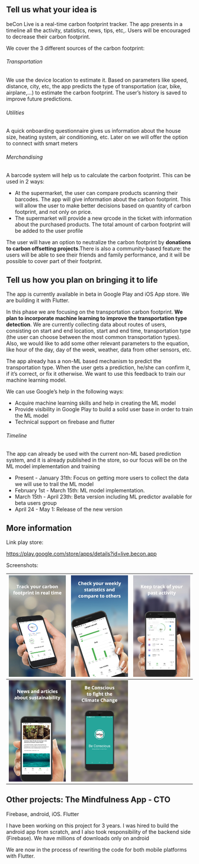 ## Tell us what your idea is

beCon Live is a real-time carbon footprint tracker. The app presents in a timeline all the activity, statistics, news, tips, etc,. Users will be encouraged to decrease their carbon footprint.

We cover the 3 different sources of the carbon footprint:

###### Transportation

We use the device location to estimate it. Based on parameters like speed, distance, city, etc, the app predicts the type of transportation (car, bike, airplane,...) to estimate the carbon footprint. The user’s history is saved to improve future predictions.

###### Utilities

A quick onboarding questionnaire gives us information about the house size, heating system, air conditioning, etc. Later on we will offer the option to connect with smart meters

###### Merchandising

A barcode system will help us to calculate the carbon footprint. This can be used in 2 ways:

- At the supermarket, the user can compare products scanning their barcodes. The app will give information about the carbon footprint. This will allow the user to make better decisions based on quantity of carbon footprint, and not only on price.
- The supermarket will provide a new qrcode in the ticket with information about the purchased products. The total amount of carbon footprint will be added to the user profile

The user will have an option to neutralize the carbon footprint by **donations to carbon offsetting projects**.There is also a community-based feature: the users will be able to see their friends and family performance, and it will be possible to cover part of their footprint.

## Tell us how you plan on bringing it to life

The app is currently available in beta in Google Play and iOS App store. We are building it with Flutter.

In this phase we are focusing on the transportation carbon footprint. **We plan to incorporate machine learning to improve the transportation type detection**. We are currently collecting data about routes of users, consisting on start and end location, start and end time, transportation type (the user can choose between the most common transportation types). Also, we would like to add some other relevant parameters to the equation, like hour of the day, day of the week, weather, data from other sensors, etc.

The app already has a non-ML based mechanism to predict the transportation type. When the user gets a prediction, he/she can confirm it, if it’s correct, or fix it otherwise. We want to use this feedback to train our machine learning model.

We can use Google’s help in the following ways:

- Acquire machine learning skills and help in creating the ML model
- Provide visibility in Google Play to build a solid user base in order to train the ML model
- Technical support on firebase and flutter

###### Timeline

The app can already be used with the current non-ML based prediction system, and it is already published in the store, so our focus will be on the ML model implementation and training

- Present - January 31th: Focus on getting more users to collect the data we will use to trail the ML model
- February 1st - March 15th: ML model implementation.
- March 15th - April 23th: Beta version including ML predictor available for beta users group
- April 24 - May 1: Release of the new version

## More information

Link play store:

https://play.google.com/store/apps/details?id=live.becon.app

Screenshots:

|   ![2](images/0.jpg)   |   ![1](images/1.jpg)   |   ![2](images/2.jpg)   |
| ---- | ---- | ---- |
|   ![3](images/3.jpg)   |   ![4](images/4.jpg)   |      |



## Other projects: The Mindfulness App - CTO

Firebase, android, iOS. Flutter

I have been working on this project for 3 years. I was hired to build the android app from scratch, and I also took responsibility of the backend side (Firebase). We have millions of downloads only on android

We are now in the process of rewriting the code for both mobile platforms with Flutter.